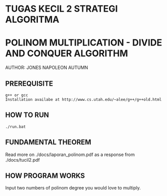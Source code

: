 # TUGAS KECIL 2 STRATEGI ALGORITMA
# POLINOM MULTIPLICATION - DIVIDE AND CONQUER ALGORITHM

AUTHOR: JONES NAPOLEON AUTUMN

## PREREQUISITE
```
g++ or gcc
Installation availabe at http://www.cs.utah.edu/~alee/g++/g++old.html
```

## HOW TO RUN
```
./run.bat
```

## FUNDAMENTAL THEOREM
Read more on ./docs/laporan_polinom.pdf as a response from ./docs/tucil2.pdf

## HOW PROGRAM WORKS
Input two numbers of polinom degree you would love to multiply.
